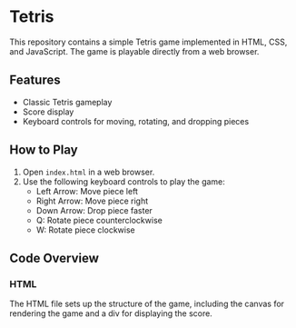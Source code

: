 # Tetris

This repository contains a simple Tetris game implemented in HTML, CSS, and JavaScript. The game is playable directly from a web browser.

## Features

- Classic Tetris gameplay
- Score display
- Keyboard controls for moving, rotating, and dropping pieces

## How to Play

1. Open `index.html` in a web browser.
2. Use the following keyboard controls to play the game:
   - Left Arrow: Move piece left
   - Right Arrow: Move piece right
   - Down Arrow: Drop piece faster
   - Q: Rotate piece counterclockwise
   - W: Rotate piece clockwise

## Code Overview

### HTML
The HTML file sets up the structure of the game, including the canvas for rendering the game and a div for displaying the score.
